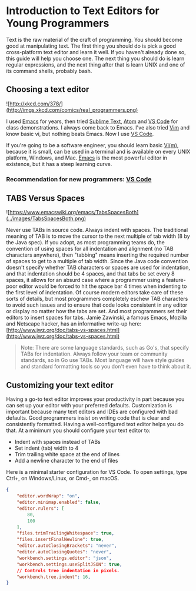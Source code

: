 # Introduction to Text Editors for Young Programmers

Text is the raw material of the craft of programming.  You should become good at manipulating text.  The first thing you should do is pick a good cross-platform text editor and learn it well.  If you haven't already done so, this guide will help you choose one.  The next thing you should do is learn regular expressions, and the next thing after that is learn UNIX and one of its command shells, probably bash.

## Choosing a text editor

![http://xkcd.com/378/](http://imgs.xkcd.com/comics/real_programmers.png)


I used [Emacs](http://www.gnu.org/software/emacs/) for years, then tried [Sublime Text](http://www.sublimetext.com/), [Atom](https://atom.io/) and [VS Code](https://code.visualstudio.com/) for class demonstrations.  I always come back to Emacs.  I've also tried [Vim](http://www.vim.org/) and know basic vi, but nothing beats Emacs.  Now I use [VS Code](https://code.visualstudio.com/).

If you're going to be a software engineer, you should learn basic [Vi(m)](http://www.vim.org/), because it is small, can be used in a terminal and is available on every UNIX platform, Windows, and Mac. [Emacs](http://www.gnu.org/software/emacs/) is the most powerful editor in existence, but it has a steep learning curve.

### **Recommendation for new programmers**: [VS Code](https://code.visualstudio.com/)

## TABS Versus Spaces

![https://www.emacswiki.org/emacs/TabsSpacesBoth](../images/TabsSpacesBoth.png)

Never use TABs in source code.  Always indent with spaces.  The traditional meaning of TAB is to move the cursor to the next multiple of tab width (8 by the Java spec).  If you adopt, as most programming teams do, the convention of using spaces for all indentation and alignment (no TAB characters anywhere), then "tabbing" means inserting the required number of spaces to get to a multiple of tab width.  Since the Java code convention doesn't specify whether TAB characters or spaces are used for indentation, and that indentation should be 4 spaces, and that tabs be set every 8 spaces, it allows for an absurd case where a programmer using a feature-poor editor would be forced to hit the space bar 4 times when indenting to the first level of indentation.  Of course modern editors take care of these sorts of details, but most programmers completely eschew TAB characters to avoid such issues and to ensure that code looks consistent in any editor or display no matter how the tabs are set.  And most programmers set their editors to insert spaces for tabs.  Jamie Zawinski, a famous Emacs, Mozilla and Netscape hacker, has an informative write-up here: [http://www.jwz.org/doc/tabs-vs-spaces.html](http://www.jwz.org/doc/tabs-vs-spaces.html)

> Note: There are some language standards, such as Go's, that specify TABs for indentation.  Always follow your team or community standards, so in Go use TABs.  Most language will have style guides and standard formatting tools so you don't even have to think about it.

## Customizing your text editor

Having a go-to text editor improves your productivity in part because you can set up your editor with your preferred defaults.  Customization is important because many text editors and IDEs are configured with bad defaults.  Good programmers insist on writing code that is clear and consistently formatted.  Having a well-configured text editor helps you do that. At a minimum you should configure your text editor to:

- Indent with spaces instead of TABs
- Set indent (tab) width to 4
- Trim trailing white space at the end of lines
- Add a newline character to the end of files


Here is a minimal starter configuration for VS Code.  To open settings, type Ctrl+, on Windows/Linux, or Cmd-, on macOS.

```json
{
    "editor.wordWrap": "on",
    "editor.minimap.enabled": false,
    "editor.rulers": [
        80,
        100
    ],
    "files.trimTrailingWhitespace": true,
    "files.insertFinalNewline": true,
    "editor.autoClosingBrackets": "never",
    "editor.autoClosingQuotes": "never",
    "workbench.settings.editor": "json",
    "workbench.settings.useSplitJSON": true,
    // Controls tree indentation in pixels.
    "workbench.tree.indent": 16,
}
```
